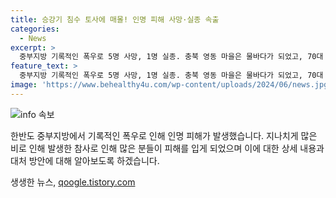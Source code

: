 ```yaml
---
title: 승강기 침수 토사에 매몰! 인명 피해 사망·실종 속출
categories:
  - News
excerpt: >
  중부지방 기록적인 폭우로 5명 사망, 1명 실종. 충북 영동 마을은 물바다가 되었고, 70대 남성 실종. 충남 서천 사람 집매몰, 산사태로 70대 남성 사망. 또 다른 사고도 발생. 대구에서는 60대 남성이 물살에 휩쓸려 목숨을 잃었으며, 소방 당국은 추가 피해 우려. #폭우 #인명피해
feature_text: >
  중부지방 기록적인 폭우로 5명 사망, 1명 실종. 충북 영동 마을은 물바다가 되었고, 70대 남성 실종. 충남 서천 사람 집매몰, 산사태로 70대 남성 사망. 또 다른 사고도 발생. 대구에서는 60대 남성이 물살에 휩쓸려 목숨을 잃었으며, 소방 당국은 추가 피해 우려. #폭우 #인명피해
image: 'https://www.behealthy4u.com/wp-content/uploads/2024/06/news.jpg'
---
```


<p><img src="https://www.behealthy4u.com/wp-content/uploads/2024/06/news.jpg" alt="info 속보" /></p>

<p>한반도 중부지방에서 기록적인 폭우로 인해 인명 피해가 발생했습니다. 지나치게 많은 비로 인해 발생한 참사로 인해 많은 분들이 피해를 입게 되었으며 이에 대한 상세 내용과 대처 방안에 대해 알아보도록 하겠습니다.</p>
생생한 뉴스, <a href="https://qoogle.tistory.com" rel="dofollow">qoogle.tistory.com</a>


